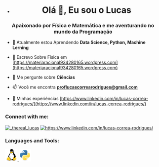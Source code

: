 - <h1 align="center">Olá 👋, Eu sou o Lucas</h1>
<h3 align="center">Apaixonado por Física e Matemática e me aventurando no mundo da Programação</h3>

- 🌱 Atualmente estou Aprendendo **Data Science, Python, Machine Lerning**

- 📝 Escrevo Sobre Física em [https://materiaracional934280165.wordpress.com](https://materiaracional934280165.wordpress.com)

- 💬 Me pergunte sobre **Ciências**

- 📫 Você me encontra **proflucascorrearodrigues@gmail.com**

- 📄 Minhas experiências [https://www.linkedin.com/in/lucas-correa-rodrigues/](https://www.linkedin.com/in/lucas-correa-rodrigues/)

<h3 align="left">Connect with me:</h3>
<p align="left">
<a href="https://twitter.com/_thereal_lucas" target="blank"><img align="center" src="https://raw.githubusercontent.com/rahuldkjain/github-profile-readme-generator/master/src/images/icons/Social/twitter.svg" alt="_thereal_lucas" height="30" width="40" /></a>
<a href="https://linkedin.com/in/https://www.linkedin.com/in/lucas-correa-rodrigues/" target="blank"><img align="center" src="https://raw.githubusercontent.com/rahuldkjain/github-profile-readme-generator/master/src/images/icons/Social/linked-in-alt.svg" alt="https://www.linkedin.com/in/lucas-correa-rodrigues/" height="30" width="40" /></a>
</p>

<h3 align="left">Languages and Tools:</h3>
<p align="left"> <a href="https://www.linux.org/" target="_blank" rel="noreferrer"> <img src="https://raw.githubusercontent.com/devicons/devicon/master/icons/linux/linux-original.svg" alt="linux" width="40" height="40"/> </a> <a href="https://www.python.org" target="_blank" rel="noreferrer"> <img src="https://raw.githubusercontent.com/devicons/devicon/master/icons/python/python-original.svg" alt="python" width="40" height="40"/> </a> </p>


<!---
Llucascrodrigues/Llucascrodrigues is a ✨ special ✨ repository because its `README.md` (this file) appears on your GitHub profile.
You can click the Preview link to take a look at your changes.
--->
